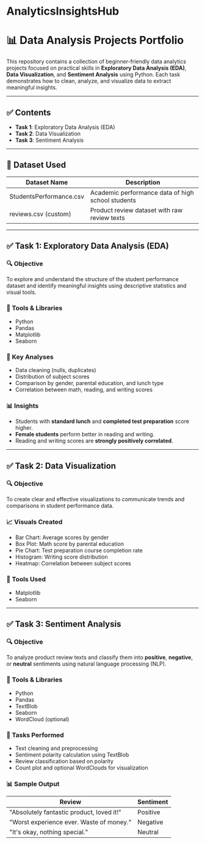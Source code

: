 # AnalyticsInsightsHub
# 📊 Data Analysis Projects Portfolio

This repository contains a collection of beginner-friendly data analytics projects focused on practical skills in **Exploratory Data Analysis (EDA)**, **Data Visualization**, and **Sentiment Analysis** using Python. Each task demonstrates how to clean, analyze, and visualize data to extract meaningful insights.

---

## ✅ Contents
- **Task 1**: Exploratory Data Analysis (EDA)  
- **Task 2**: Data Visualization  
- **Task 3**: Sentiment Analysis  

---

## 📁 Dataset Used

| Dataset Name           | Description                                     |
|------------------------|-------------------------------------------------|
| StudentsPerformance.csv | Academic performance data of high school students |
| reviews.csv (custom)   | Product review dataset with raw review texts     |

---

## ✅ Task 1: Exploratory Data Analysis (EDA)

### 🔍 Objective
To explore and understand the structure of the student performance dataset and identify meaningful insights using descriptive statistics and visual tools.

### 🧰 Tools & Libraries
- Python  
- Pandas  
- Matplotlib  
- Seaborn  

### 📌 Key Analyses
- Data cleaning (nulls, duplicates)  
- Distribution of subject scores  
- Comparison by gender, parental education, and lunch type  
- Correlation between math, reading, and writing scores  

### 📊 Insights
- Students with **standard lunch** and **completed test preparation** score higher.  
- **Female students** perform better in reading and writing.  
- Reading and writing scores are **strongly positively correlated**.  

---

## ✅ Task 2: Data Visualization

### 🔍 Objective
To create clear and effective visualizations to communicate trends and comparisons in student performance data.

### 📈 Visuals Created
- Bar Chart: Average scores by gender  
- Box Plot: Math score by parental education  
- Pie Chart: Test preparation course completion rate  
- Histogram: Writing score distribution  
- Heatmap: Correlation between subject scores  

### 📌 Tools Used
- Matplotlib  
- Seaborn  

---

## ✅ Task 3: Sentiment Analysis

### 🔍 Objective
To analyze product review texts and classify them into **positive**, **negative**, or **neutral** sentiments using natural language processing (NLP).

### 🧰 Tools & Libraries
- Python  
- Pandas  
- TextBlob  
- Seaborn  
- WordCloud (optional)  

### 📄 Tasks Performed
- Text cleaning and preprocessing  
- Sentiment polarity calculation using TextBlob  
- Review classification based on polarity  
- Count plot and optional WordClouds for visualization  

### 📊 Sample Output

| Review                                       | Sentiment |
|---------------------------------------------|-----------|
| "Absolutely fantastic product, loved it!"   | Positive  |
| "Worst experience ever. Waste of money."    | Negative  |
| "It's okay, nothing special."               | Neutral   |



